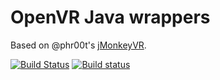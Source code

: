 # OpenVR Java wrappers

Based on @phr00t's [jMonkeyVR](https://github.com/phr00t/jMonkeyVR/).

[![Build Status](https://travis-ci.org/skalarproduktraum/scenery-openvr.svg?branch=master)](https://travis-ci.org/skalarproduktraum/scenery-openvr) [![Build status](https://ci.appveyor.com/api/projects/status/bnvb239yd8x4vqqa/branch/master?svg=true)](https://ci.appveyor.com/project/skalarproduktraum/scenery-openvr/branch/master) 
